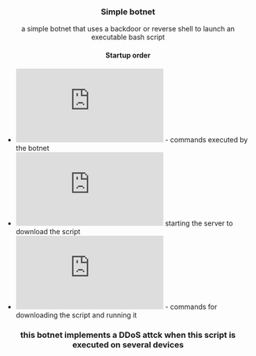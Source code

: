 <h3 align="center">Simple botnet</h3>
<p align="center">a simple botnet that uses a backdoor or reverse shell to launch an executable bash script</p>

<h4 align="center">Startup order</h4>

* ![commands.sh](https://github.com/hellcard/simple-botnet/blob/main/commands.sh) - commands executed by the botnet
* ![kali tab-1](https://github.com/hellcard/simple-botnet/blob/main/kali-commands.sh) starting the server to download the script
* ![reverse shell commands | backdoor commnds](https://github.com/hellcard/simple-botnet/blob/main/reverse-sh-or-metasploitable2-commands.sh) - commands for downloading the script and running it

<h3 align="center">this botnet implements a DDoS attck when this script is executed on several devices</h3>
